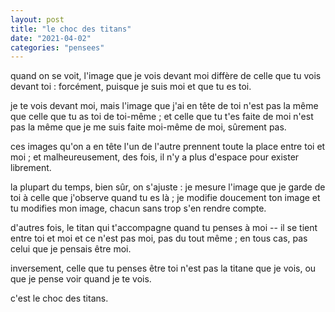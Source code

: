 ```yaml
---
layout: post
title: "le choc des titans"
date: "2021-04-02"
categories: "pensees"
---
```


quand on se voit, l'image que je vois devant moi diffère de celle que tu vois devant toi : forcément, puisque je suis moi et que tu es toi.

je te vois devant moi, mais l'image que j'ai en tête de toi n'est pas la même que celle que tu as toi de toi-même ; et celle que tu t'es faite de moi n'est pas la même que je me suis faite moi-même de moi, sûrement pas.

ces images qu'on a en tête l'un de l'autre prennent toute la place entre toi et moi ; et malheureusement, des fois, il n'y a plus d'espace pour exister librement.

la plupart du temps, bien sûr, on s'ajuste : je mesure l'image que je garde de toi à celle que j'observe quand tu es là ; je modifie doucement ton image et tu modifies mon image, chacun sans trop s'en rendre compte.

d'autres fois, le titan qui t'accompagne quand tu penses à moi -- il se tient entre toi et moi et ce n'est pas moi, pas du tout même ; en tous cas, pas celui que je pensais être moi.

inversement, celle que tu penses être toi n'est pas la titane que je vois, ou que je pense voir quand je te vois.

c'est le choc des titans.
